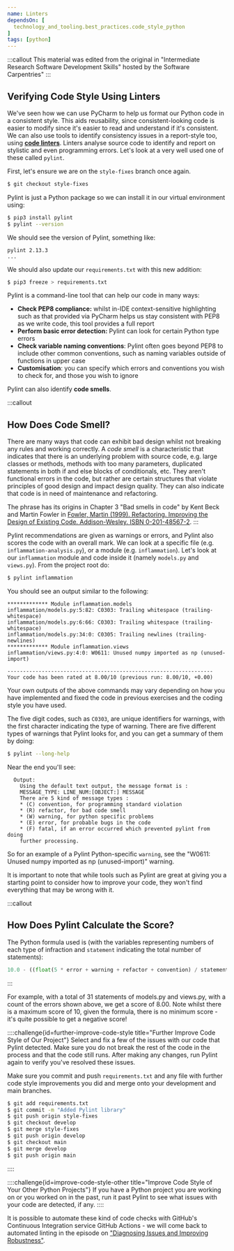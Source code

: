 ```yaml
---
name: Linters
dependsOn: [
  technology_and_tooling.best_practices.code_style_python
]
tags: [python]
---
```


:::callout
This material was edited from the original in "Intermediate Research Software 
Development Skills" hosted by the Software Carpentries"
:::

## Verifying Code Style Using Linters

We've seen how we can use PyCharm to help us format our Python code in a consistent style. 
This aids reusability, since consistent-looking code is easier to modify since it's easier to read and understand 
if it's consistent. We can also use tools to identify consistency issues in a report-style too, 
using [**code linters**](https://en.wikipedia.org/wiki/Lint_%28software%29). 
Linters analyse source code to identify and report on stylistic and even programming errors. Let's look at a very well 
used one of these called `pylint`.

First, let's ensure we are on the `style-fixes` branch once again.

~~~bash
$ git checkout style-fixes
~~~

Pylint is just a Python package so we can install it in our virtual environment using:

~~~bash
$ pip3 install pylint
$ pylint --version
~~~

We should see the version of Pylint, something like:

~~~
pylint 2.13.3
...
~~~

We should also update our `requirements.txt` with this new addition:

~~~bash
$ pip3 freeze > requirements.txt
~~~

Pylint is a command-line tool that can help our code in many ways:

- **Check PEP8 compliance:** whilst in-IDE context-sensitive highlighting such as that provided via PyCharm helps us stay consistent with PEP8 as we write code, this tool provides a full report
- **Perform basic error detection:** Pylint can look for certain Python type errors
- **Check variable naming conventions**: Pylint often goes beyond PEP8 to include other common conventions, such as naming variables outside of functions in upper case
- **Customisation**: you can specify which errors and conventions you wish to check for, and those you wish to ignore

Pylint can also identify **code smells**.

:::callout
## How Does Code Smell?

There are many ways that code can exhibit bad design whilst not breaking any rules and working correctly. A *code smell* is a characteristic that indicates that there is an underlying problem with source code, e.g. large classes or methods, methods with too many parameters, duplicated statements in both if and else blocks of conditionals, etc. They aren't functional errors in the code, but rather are certain structures that violate principles of good design and impact design quality. They can also indicate that code is in need of maintenance and refactoring.

The phrase has its origins in Chapter 3 "Bad smells in code" by Kent Beck and Martin Fowler in [Fowler, Martin (1999). Refactoring. Improving the Design of Existing Code. Addison-Wesley. ISBN 0-201-48567-2](https://www.amazon.com/Refactoring-Improving-Design-Existing-Code/dp/0201485672/).
:::


Pylint recommendations are given as warnings or errors, and Pylint also scores the code with an overall mark. 
We can look at a specific file (e.g. `inflammation-analysis.py`), or a module 
(e.g. `inflammation`). Let's look at our `inflammation` module and code inside it (namely `models.py` and `views.py`). 
From the project root do:

~~~bash
$ pylint inflammation
~~~

You should see an output similar to the following:

~~~
************* Module inflammation.models
inflammation/models.py:5:82: C0303: Trailing whitespace (trailing-whitespace)
inflammation/models.py:6:66: C0303: Trailing whitespace (trailing-whitespace)
inflammation/models.py:34:0: C0305: Trailing newlines (trailing-newlines)
************* Module inflammation.views
inflammation/views.py:4:0: W0611: Unused numpy imported as np (unused-import)

------------------------------------------------------------------
Your code has been rated at 8.00/10 (previous run: 8.00/10, +0.00)
~~~

Your own outputs of the above commands may vary depending on how you have implemented and fixed the code in 
previous exercises and the coding style you have used. 

The five digit codes, such as `C0303`, are unique identifiers for warnings, with the first character indicating 
the type of warning. There are five different types of warnings that Pylint looks for, and you can get a summary of 
them by doing:

~~~bash
$ pylint --long-help
~~~

Near the end you'll see:

~~~
  Output:
    Using the default text output, the message format is :
    MESSAGE_TYPE: LINE_NUM:[OBJECT:] MESSAGE
    There are 5 kind of message types :
    * (C) convention, for programming standard violation
    * (R) refactor, for bad code smell
    * (W) warning, for python specific problems
    * (E) error, for probable bugs in the code
    * (F) fatal, if an error occurred which prevented pylint from doing
    further processing.
~~~

So for an example of a Pylint Python-specific `warning`, see the "W0611: Unused numpy imported 
as np (unused-import)" warning.

It is important to note that while tools such as Pylint are great at giving you a starting point to consider how to 
improve your code, they won't find everything that may be wrong with it.

:::callout
## How Does Pylint Calculate the Score?

The Python formula used is (with the variables representing numbers of each type of infraction and `statement` indicating the total number of statements):

~~~python
10.0 - ((float(5 * error + warning + refactor + convention) / statement) * 10)
~~~
:::

For example, with a total of 31 statements of models.py and views.py, with a count of the errors shown above, we get 
a score of 8.00. Note whilst there is a maximum score of 10, given the formula, there is no minimum score - it's quite possible to get a negative score!

::::challenge{id=further-improve-code-style title="Further Improve Code Style of Our 
Project"}
Select and fix a few of the issues with our code that Pylint detected. Make sure you do not break the rest of the 
code in the process and that the code still runs. After making any changes, run Pylint again to verify you've 
resolved these issues.

Make sure you commit and push `requirements.txt` and any file with further code style improvements you did and 
merge onto your development and main branches.
~~~bash
$ git add requirements.txt
$ git commit -m "Added Pylint library"
$ git push origin style-fixes
$ git checkout develop
$ git merge style-fixes
$ git push origin develop
$ git checkout main
$ git merge develop
$ git push origin main
~~~
::::

::::challenge{id=improve-code-style-other title="Improve Code Style of Your Other 
Python Projects"}
If you have a Python project you are working on or you worked on in the past, run it past Pylint to see what issues
with your code are detected, if any.
::::

It is possible to automate these kind of code checks with GitHub's Continuous Integration service GitHub Actions - 
we will come back to automated linting in the episode on ["Diagnosing Issues and Improving Robustness"](../24-diagnosing-issues-improving-robustness/index.html).
